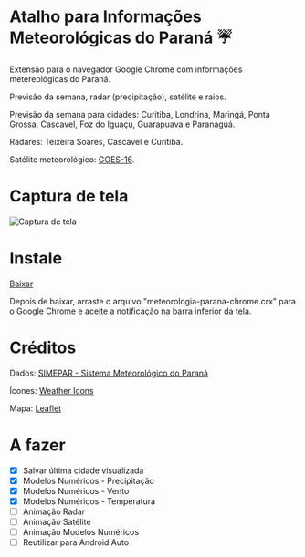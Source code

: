 # Atalho para Informações Meteorológicas do Paraná :umbrella:

Extensão para o navegador Google Chrome com informações metereológicas do Paraná.

Previsão da semana, radar (precipitação), satélite e raios.

Previsão da semana para cidades: Curitiba, Londrina, Maringá, Ponta Grossa, Cascavel, Foz do Iguaçu, Guarapuava e Paranaguá.

Radares: Teixeira Soares, Cascavel e Curitiba.

Satélite meteorológico: <a href="https://pt.wikipedia.org/wiki/GOES_16" target="_blank">GOES-16</a>.

# Captura de tela

![Captura de tela](https://github.com/dirceup/meteorologia-parana-chrome/blob/master/captura-de-tela.gif)

# Instale

<a href="https://github.com/dirceup/meteorologia-parana-chrome/blob/master/meteorologia-parana-chrome.crx" target="_blank">Baixar</a>

Depois de baixar, arraste o arquivo "meteorologia-parana-chrome.crx" para o Google Chrome e aceite a notificação na barra inferior da tela.

# Créditos

Dados: <a href="http://simepar.br" target="_blank">SIMEPAR - Sistema Meteorológico do Paraná</a>

Ícones: <a href="https://erikflowers.github.io/weather-icons/" target="_blank">Weather Icons</a>

Mapa: <a href="https://leafletjs.com/" target="_blank">Leaflet</a>

# A fazer

- [x] Salvar última cidade visualizada
- [x] Modelos Numéricos - Precipitação
- [x] Modelos Numéricos - Vento
- [x] Modelos Numéricos - Temperatura
- [ ] Animação Radar
- [ ] Animação Satélite
- [ ] Animação Modelos Numéricos
- [ ] Reutilizar para Android Auto